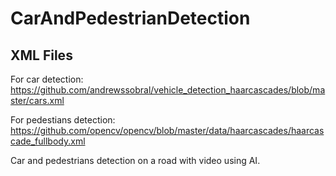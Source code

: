 # CarAndPedestrianDetection
 
 ## XML Files
 
 For car detection:
 https://github.com/andrewssobral/vehicle_detection_haarcascades/blob/master/cars.xml
 
 For pedestians detection:
 https://github.com/opencv/opencv/blob/master/data/haarcascades/haarcascade_fullbody.xml
 
 Car and pedestrians detection on a road with video using AI.

